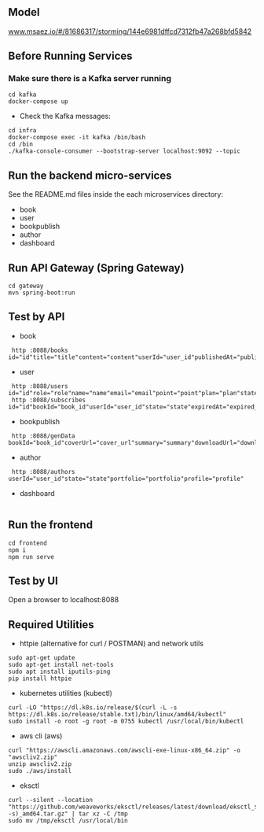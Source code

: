 # 

## Model
www.msaez.io/#/81686317/storming/144e6981dffcd7312fb47a268bfd5842

## Before Running Services
### Make sure there is a Kafka server running
```
cd kafka
docker-compose up
```
- Check the Kafka messages:
```
cd infra
docker-compose exec -it kafka /bin/bash
cd /bin
./kafka-console-consumer --bootstrap-server localhost:9092 --topic
```

## Run the backend micro-services
See the README.md files inside the each microservices directory:

- book
- user
- bookpublish
- author
- dashboard


## Run API Gateway (Spring Gateway)
```
cd gateway
mvn spring-boot:run
```

## Test by API
- book
```
 http :8088/books id="id"title="title"content="content"userId="user_id"publishedAt="published_at"state="state"view="view"subscribers="subscribers"
```
- user
```
 http :8088/users id="id"role="role"name="name"email="email"point="point"plan="plan"state="state"telecom="telecom"password="password"
 http :8088/subscribes id="id"bookId="book_id"userId="user_id"state="state"expiredAt="expired_at"
```
- bookpublish
```
 http :8088/genData bookId="book_id"coverUrl="cover_url"summary="summary"downloadUrl="download_url"point="point"category="category"
```
- author
```
 http :8088/authors userId="user_id"state="state"portfolio="portfolio"profile="profile"
```
- dashboard
```
```


## Run the frontend
```
cd frontend
npm i
npm run serve
```

## Test by UI
Open a browser to localhost:8088

## Required Utilities

- httpie (alternative for curl / POSTMAN) and network utils
```
sudo apt-get update
sudo apt-get install net-tools
sudo apt install iputils-ping
pip install httpie
```

- kubernetes utilities (kubectl)
```
curl -LO "https://dl.k8s.io/release/$(curl -L -s https://dl.k8s.io/release/stable.txt)/bin/linux/amd64/kubectl"
sudo install -o root -g root -m 0755 kubectl /usr/local/bin/kubectl
```

- aws cli (aws)
```
curl "https://awscli.amazonaws.com/awscli-exe-linux-x86_64.zip" -o "awscliv2.zip"
unzip awscliv2.zip
sudo ./aws/install
```

- eksctl 
```
curl --silent --location "https://github.com/weaveworks/eksctl/releases/latest/download/eksctl_$(uname -s)_amd64.tar.gz" | tar xz -C /tmp
sudo mv /tmp/eksctl /usr/local/bin
```
